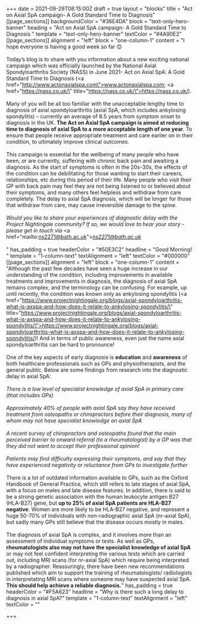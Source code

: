 +++
date = 2021-09-29T08:15:00Z
draft = true
layout = "blocks"
title = "Act on Axial SpA campaign- A Gold Standard Time to Diagnosis"
[[page_sections]]
backgroundColor = "#36E4DA"
block = "text-only-hero-banner"
heading = "Act on Axial SpA campaign- A Gold Standard Time to Diagnosis "
template = "text-only-hero-banner"
textColor = "#4A90E2"
[[page_sections]]
alignment = "left"
block = "one-column-1"
content = "I hope everyone is having a good week so far 😊<br><br>Today’s blog is to share with you information about a new exciting national campaign which was officially launched by the National Axial Spondyloarthritis Society (NASS) in June 2021- Act on Axial SpA: A Gold Standard Time to Diagnosis (<a href=\"http://www.actonaxialspa.com\">www.actonaxialspa.com</a>; <a href=\"https://nass.co.uk/\" title=\"https://nass.co.uk/\">https://nass.co.uk/</a>).<br><br>Many of you will be all too familiar with the unacceptable lengthy time to diagnosis of axial spondyloarthritis (axial SpA, which includes ankylosing spondylitis) – currently an average of 8.5 years from symptom onset to diagnosis in the UK. <strong>The Act on Axial SpA campaign is aimed at reducing time to diagnosis of axial SpA to a</strong> <strong>more acceptable length of one year</strong>. To ensure that people receive appropriate treatment and care earlier on in their condition, to ultimately improve clinical outcomes.<br><br>This campaign is essential for the wellbeing of many people who have been, or are currently, suffering with chronic back pain and awaiting a diagnosis. As the start of symptoms is often in the 20s-30s, the effects of the condition can be debilitating for those wanting to start their careers, relationships, etc during this period of their life. Many people who visit their GP with back pain may feel they are not being listened to or believed about their symptoms, and many others feel helpless and withdraw from care completely. The delay to axial SpA diagnosis, which will be longer for those that withdraw from care, may cause irreversible damage to the spine.<br><br><em>Would you like to share your experiences of diagnostic delay with the Project Nightingale community? If so, we would love to hear your story - please get in touch via </em><a href=\"mailto:ns2271@bath.ac.uk\"><em>ns2271@bath.ac.uk</em></a><em><br><br></em>"
has_padding = true
headerColor = "#50E3C2"
headline = "Good Morning! "
template = "1-column-text"
textAlignment = "left"
textColor = "#000000"
[[page_sections]]
alignment = "left"
block = "one-column-1"
content = "Although the past few decades have seen a huge increase in our understanding of the condition, including improvements in available treatments and improvements in diagnosis, the diagnosis of axial SpA remains complex, and the terminology can be confusing. For example, up until recently, the condition was known only as ankylosing spondylitis (<a href=\"https://www.projectnightingale.org/blogs/axial-spondyloarthritis-what-is-axspa-and-how-does-it-relate-to-ankylosing-spondylitis/\" title=\"https://www.projectnightingale.org/blogs/axial-spondyloarthritis-what-is-axspa-and-how-does-it-relate-to-ankylosing-spondylitis/\">https://www.projectnightingale.org/blogs/axial-spondyloarthritis-what-is-axspa-and-how-does-it-relate-to-ankylosing-spondylitis/</a>)! And in terms of public awareness, even just the name axial spondyloarthritis can be hard to pronounce!<br><br>One of the key aspects of early diagnosis is <strong>education</strong> and <strong>awareness</strong> of both healthcare professionals such as GPs and physiotherapists, and the general public. Below are some findings from research into the diagnostic delay in axial SpA:<br><br><em>There is a low level of specialist knowledge of axial SpA in primary care (that includes GPs)<br><br>Approximately 40% of people with axial SpA say they have received treatment from osteopaths or chiropractors before their diagnosis, many of whom may not have specialist knowledge on axial SpA<br><br>A recent survey of chiropractors and osteopaths found that the main perceived barrier to onward referral (to a rheumatologist) by a GP was that they did not want to accept their professional opinion!<br><br>Patients may find difficulty expressing their symptoms, and say that they have experienced negativity or reluctance from GPs to investigate further<br><br></em>There is a lot of outdated information available to GPs, such as the Oxford Handbook of General Practice, which still refers to late stages of axial SpA, with a focus on males and late disease features. In addition, there is said to be a strong genetic association with the human leukocyte antigen B27 (HLA-B27) gene, but <strong>up to 25% of axial SpA patients are HLA-B27 negative</strong>. Women are more likely to be HLA-B27 negative, and represent a huge 50-70% of individuals with non-radiographic axial SpA (nr-axial SpA), but sadly many GPs still believe that the disease occurs mostly in males.<br><br>The diagnosis of axial SpA is complex, and it involves more than an assessment of individual symptoms or tests. As well as GPs, <strong>rheumatologists also may not have the specialist knowledge of axial SpA </strong>or may not feel confident interpreting the various tests which are carried out, including MRI scans (for nr-axial SpA) which require being interpreted by a radiographer. Reassuringly, there have been new recommendations published which aim to support the training of rheumatologists/ radiologists in interpretating MRI scans where someone may have suspected axial SpA. <strong>This should help achieve a reliable diagnosis.</strong>"
has_padding = true
headerColor = "#F5A623"
headline = "Why is there such a long delay to diagnosis in axial SpA?"
template = "1-column-text"
textAlignment = "left"
textColor = ""

+++
